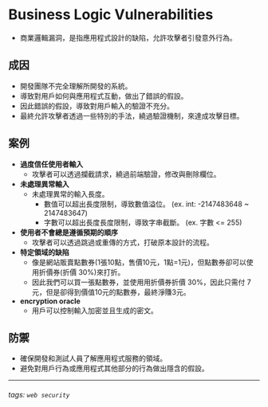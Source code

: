 # Business Logic Vulnerabilities
* 商業邏輯漏洞，是指應用程式設計的缺陷，允許攻擊者引發意外行為。
## 成因
* 開發團隊不完全理解所開發的系統。
* 導致對用戶如何與應用程式互動，做出了錯誤的假設。
* 因此錯誤的假設，導致對用戶輸入的驗證不充分。
* 最終允許攻擊者透過一些特別的手法，繞過驗證機制，來達成攻擊目標。
## 案例
* **過度信任使用者輸入**
    * 攻擊者可以透過攔截請求，繞過前端驗證，修改與刪除欄位。
* **未處理異常輸入**
    * 未處理異常的輸入長度。
        * 數值可以超出長度限制，導致數值溢位。 (ex. int: -2147483648 ~ 2147483647)
        * 字數可以超出長度長度限制，導致字串截斷。 (ex. 字數 <= 255)
* **使用者不會總是遵循預期的順序**
    * 攻擊者可以透過跳過或重傳的方式，打破原本設計的流程。
* **特定領域的缺陷**
    * 像是網站販賣點數券(1張10點，售價10元，1點=1元)，但點數券卻可以使用折價券(折價 30%)來打折。
    * 因此我們可以買一張點數券，並使用用折價券折價 30%，因此只需付 7 元，但是卻得到價值10元的點數券，最終淨賺3元。
* **encryption oracle**
    * 用戶可以控制輸入加密並且生成的密文。
## 防禦
* 確保開發和測試人員了解應用程式服務的領域。
* 避免對用戶行為或應用程式其他部分的行為做出隱含的假設。
---
###### tags: `web security`